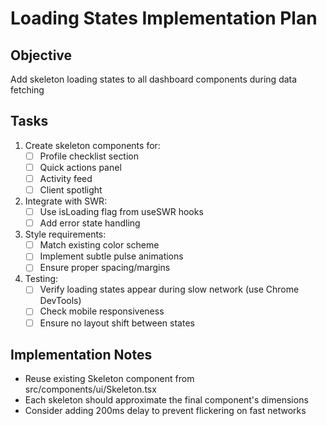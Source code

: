 # Loading States Implementation Plan

## Objective
Add skeleton loading states to all dashboard components during data fetching

## Tasks
1. Create skeleton components for:
   - [ ] Profile checklist section
   - [ ] Quick actions panel
   - [ ] Activity feed
   - [ ] Client spotlight

2. Integrate with SWR:
   - [ ] Use isLoading flag from useSWR hooks
   - [ ] Add error state handling

3. Style requirements:
   - [ ] Match existing color scheme
   - [ ] Implement subtle pulse animations
   - [ ] Ensure proper spacing/margins

4. Testing:
   - [ ] Verify loading states appear during slow network (use Chrome DevTools)
   - [ ] Check mobile responsiveness
   - [ ] Ensure no layout shift between states

## Implementation Notes
- Reuse existing Skeleton component from src/components/ui/Skeleton.tsx
- Each skeleton should approximate the final component's dimensions
- Consider adding 200ms delay to prevent flickering on fast networks